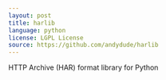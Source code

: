 ```yaml
---
layout: post
title: harlib
language: python
license: LGPL License
source: https://github.com/andydude/harlib
---
```


HTTP Archive (HAR) format library for Python
